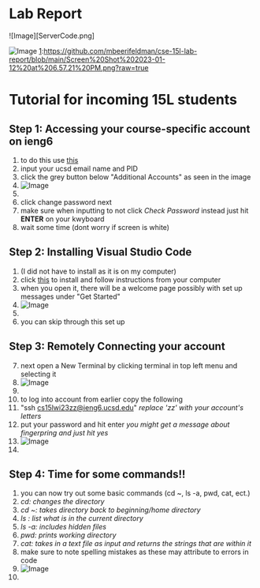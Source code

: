 # Lab Report
![Image][ServerCode.png]

![Image][1]
[1]:https://github.com/mbeerifeldman/cse-15l-lab-report/blob/main/Screen%20Shot%202023-01-12%20at%206.57.21%20PM.png?raw=true

 # **Tutorial for incoming 15L students**

## Step 1: **Accessing your course-specific account on ieng6**
1. to do this use [this](https://sdacs.ucsd.edu/~icc/index.php)
2. input your ucsd email name and PID
3. click the grey button below "Additional Accounts" as seen in the image 
4. ![Image][1]
5. [1]:https://github.com/mbeerifeldman/cse-15l-lab-report/blob/main/Screen%20Shot%202023-01-12%20at%206.57.21%20PM.png?raw=true
6. click change password next
7. make sure when inputting to not click *Check Password* instead just hit **ENTER** on your kwyboard 
8.  wait some time (dont worry if screen is white) 

## Step 2: **Installing Visual Studio Code**
1. (I did not have to install as it is on my computer)
2. click [this](https://code.visualstudio.com/) to install and follow instructions from your computer
3. when you open it, there will be a welcome page possibly with set up messages under "Get Started"  
4. ![Image][2]
5. [2]:https://github.com/mbeerifeldman/cse-15l-lab-report/blob/main/image.png?raw=true
6. you can skip through this set up

## Step 3: **Remotely Connecting your account**

7. next open a New Terminal by clicking terminal in top left menu and selecting it
8. ![Image][3]
9. [3]:https://github.com/mbeerifeldman/cse-15l-lab-report/blob/main/ssh.png?raw=true
10. to log into account from earlier copy the following
11. "ssh cs15lwi23zz@ieng6.ucsd.edu" *replace 'zz' with your account's letters*
12. put your password and hit enter *you might get a message about fingerpring and just hit yes*
13. ![Image][4]
14. [4]:https://github.com/mbeerifeldman/cse-15l-lab-report/blob/main/vscode.png?raw=true

## Step 4: **Time for some commands!!**
1. you can now try out some basic commands (cd ~, ls -a, pwd, cat, ect.)
2. *cd: changes the directory*
3. *cd ~: takes directory back to beginning/home directory* 
4. *ls : list what is in the current directory*
5. *ls -a: includes hidden files*
6. *pwd: prints working directory*
7. *cat: takes in a text file as input and returns the strings that are within it*
8. make sure to note spelling mistakes as these may attribute to errors in code 
9. ![Image][5]
10. [5]:https://github.com/mbeerifeldman/cse-15l-lab-report/blob/main/basicomands.png?raw=true
